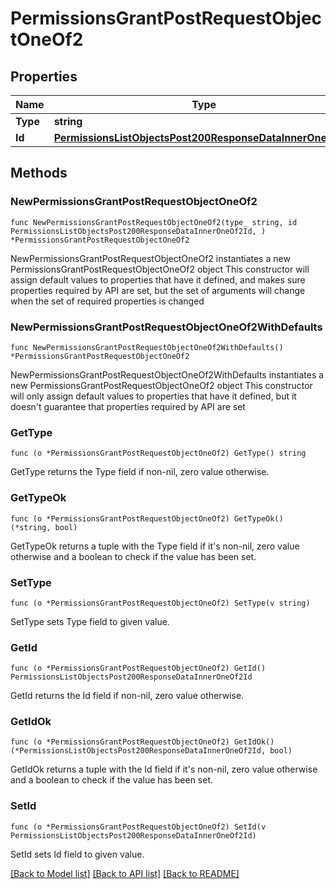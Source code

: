 # PermissionsGrantPostRequestObjectOneOf2

## Properties

Name | Type | Description | Notes
------------ | ------------- | ------------- | -------------
**Type** | **string** |  | 
**Id** | [**PermissionsListObjectsPost200ResponseDataInnerOneOf2Id**](PermissionsListObjectsPost200ResponseDataInnerOneOf2Id.md) |  | 

## Methods

### NewPermissionsGrantPostRequestObjectOneOf2

`func NewPermissionsGrantPostRequestObjectOneOf2(type_ string, id PermissionsListObjectsPost200ResponseDataInnerOneOf2Id, ) *PermissionsGrantPostRequestObjectOneOf2`

NewPermissionsGrantPostRequestObjectOneOf2 instantiates a new PermissionsGrantPostRequestObjectOneOf2 object
This constructor will assign default values to properties that have it defined,
and makes sure properties required by API are set, but the set of arguments
will change when the set of required properties is changed

### NewPermissionsGrantPostRequestObjectOneOf2WithDefaults

`func NewPermissionsGrantPostRequestObjectOneOf2WithDefaults() *PermissionsGrantPostRequestObjectOneOf2`

NewPermissionsGrantPostRequestObjectOneOf2WithDefaults instantiates a new PermissionsGrantPostRequestObjectOneOf2 object
This constructor will only assign default values to properties that have it defined,
but it doesn't guarantee that properties required by API are set

### GetType

`func (o *PermissionsGrantPostRequestObjectOneOf2) GetType() string`

GetType returns the Type field if non-nil, zero value otherwise.

### GetTypeOk

`func (o *PermissionsGrantPostRequestObjectOneOf2) GetTypeOk() (*string, bool)`

GetTypeOk returns a tuple with the Type field if it's non-nil, zero value otherwise
and a boolean to check if the value has been set.

### SetType

`func (o *PermissionsGrantPostRequestObjectOneOf2) SetType(v string)`

SetType sets Type field to given value.


### GetId

`func (o *PermissionsGrantPostRequestObjectOneOf2) GetId() PermissionsListObjectsPost200ResponseDataInnerOneOf2Id`

GetId returns the Id field if non-nil, zero value otherwise.

### GetIdOk

`func (o *PermissionsGrantPostRequestObjectOneOf2) GetIdOk() (*PermissionsListObjectsPost200ResponseDataInnerOneOf2Id, bool)`

GetIdOk returns a tuple with the Id field if it's non-nil, zero value otherwise
and a boolean to check if the value has been set.

### SetId

`func (o *PermissionsGrantPostRequestObjectOneOf2) SetId(v PermissionsListObjectsPost200ResponseDataInnerOneOf2Id)`

SetId sets Id field to given value.



[[Back to Model list]](../README.md#documentation-for-models) [[Back to API list]](../README.md#documentation-for-api-endpoints) [[Back to README]](../README.md)


